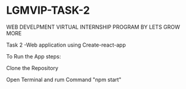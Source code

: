 # LGMVIP-TASK-2
WEB DEVELPMENT VIRTUAL INTERNSHIP PROGRAM BY LETS GROW MORE

Task 2 -Web application using Create-react-app

To Run the App steps:

Clone the Repository

Open Terminal and rum Command "npm start"
